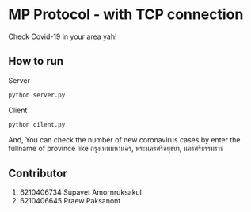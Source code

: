 # MP Protocol - with TCP connection

Check Covid-19 in your area yah!

## How to run

Server

```python
python server.py
```

Client

```python
python cilent.py
```

And, You can check the number of new coronavirus cases by enter the fullname of province like กรุงเทพมหานคร, พระนครศรีอยุธยา, นครศรีธรรมราช

## Contributor

1. 6210406734 Supavet Amornruksakul
2. 6210406645 Praew Paksanont
